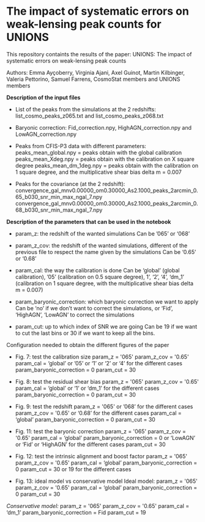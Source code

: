 # The impact of systematic errors on weak-lensing peak counts for UNIONS 

This repository containts the results of the paper: UNIONS: The impact of systematic errors on weak-lensing peak counts

Authors: Emma Ayçoberry, Virginia Ajani, Axel Guinot, Martin Kilbinger, Valeria Pettorino, Samuel Farrens, CosmoStat members and UNIONS members


**Description of the input files**
- List of the peaks from the simulations at the 2 redshifts: 
list_cosmo_peaks_z065.txt and list_cosmo_peaks_z068.txt

- Baryonic correction:
Fid_correction.npy, HighAGN_correction.npy and LowAGN_correction.npy

- Peaks from CFIS-P3 data with different parameters:
peaks_mean_global.npy = peaks obtain with the global calibration
peaks_mean_Xdeg.npy = peaks obtain with the calibration on X square degree
peaks_mean_dm_1deg.npy = peaks obtain with the calibration on 1 square degree, and the multiplicative shear bias delta m = 0.007

- Peaks for the covariance (at the 2 redshift):
convergence_gal_mnv0.00000_om0.30000_As2.1000_peaks_2arcmin_0.65_b030_snr_min_max_ngal_7.npy
convergence_gal_mnv0.00000_om0.30000_As2.1000_peaks_2arcmin_0.68_b030_snr_min_max_ngal_7.npy

**Description of the parameters that can be used in the notebook**
- param_z: the redshift of the wanted simulations
Can be ’065’ or ‘068’

- param_z_cov: the redshift of the wanted simulations, different of the previous file to respect the name given by the simulations
Can be ‘0.65’ or ‘0.68’

- param_cal: the way the calibration is done
Can be ‘global’ (global calibration), ’05’ (calibration on 0.5 square degree), 1’, ‘2’, ‘4’, ‘dm_1’ (calibration on 1 square degree, with the multiplicative shear bias delta m = 0.007)

- param_baryonic_correction: which baryonic correction we want to apply
Can be ‘no’ if we don’t want to correct the simulations, or ‘Fid’, ‘HighAGN’, ‘LowAGN’ to correct the simulations

- param_cut: up to which index of SNR we are going
Can be 19 if we want to cut the last bins or 30 if we want to keep all the bins.

Configuration needed to obtain the different figures of the paper
- Fig. 7: test the calibration size
param_z = '065' 
param_z_cov = '0.65'
param_cal = ‘global’ or ’05’ or ‘1’ or ‘2’ or ‘4’ for the different cases
param_baryonic_correction = 0
param_cut = 30

- Fig. 8: test the residual shear bias
param_z = '065' 
param_z_cov = '0.65'
param_cal = ‘global’ or ‘1’ or ‘dm_1’ for the different cases
param_baryonic_correction = 0
param_cut = 30

- Fig. 9: test the redshift
param_z = '065' or ’068’ for the different cases
param_z_cov = '0.65' or ‘0.68’  for the different cases
param_cal = ‘global’ 
param_baryonic_correction = 0
param_cut = 30

- Fig. 11: test the baryonic correction
param_z = '065' 
param_z_cov = '0.65'
param_cal = ‘global’ 
param_baryonic_correction = 0 or ‘LowAGN’ or ‘Fid’ or ‘HighAGN’ for the different cases
param_cut = 30

- Fig. 12: test the intrinsic alignment and boost factor
param_z = '065' 
param_z_cov = '0.65' 
param_cal = ‘global’ 
param_baryonic_correction = 0
param_cut = 30 or 19 for the different cases

- Fig. 13: ideal model vs conservative model
Ideal model:
param_z = '065' 
param_z_cov = '0.65' 
param_cal = ‘global’ 
param_baryonic_correction = 0
param_cut = 30

*Conservative model:*
param_z = '065' 
param_z_cov = '0.65' 
param_cal = ‘dm_1’ 
param_baryonic_correction = Fid
param_cut = 19

